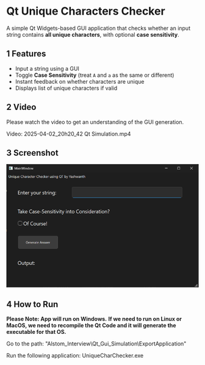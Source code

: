 # Qt Unique Characters Checker

A simple Qt Widgets-based GUI application that checks whether an input string contains **all unique characters**, with optional **case sensitivity**.

## 1 Features

- Input a string using a GUI
- Toggle **Case Sensitivity** (treat `A` and `a` as the same or different)
- Instant feedback on whether characters are unique
- Displays list of unique characters if valid

## 2 Video

Please watch the video to get an understanding of the GUI generation.

Video: 2025-04-02_20h20_42 Qt Simulation.mp4

## 3 Screenshot

![App UI](App_Screenshot.png)

## 4 How to Run

**Please Note: App will run on Windows.** **If we need to run on Linux or MacOS, we need to recompile the Qt Code and it will generate the executable for that OS.**

Go to the path: "Alstom_Interview\Qt_Gui_Simulation\ExportApplication\"

Run the following application: UniqueCharChecker.exe
